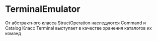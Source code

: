# TerminalEmulator
От абстрактного класса StructOperation наследуются Command и Catalog
Класс Terminal выступает в качестве хранения каталогов их команд 
